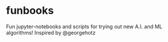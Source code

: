 # funbooks
Fun jupyter-notebooks and scripts for trying out new A.I. and ML algorithms! Inspired by @georgehotz
